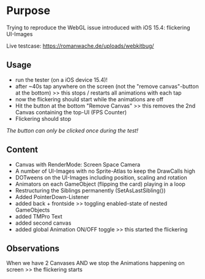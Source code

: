 # Purpose

Trying to reproduce the WebGL issue introduced with iOS 15.4: flickering UI-Images

Live testcase: 
https://romanwache.de/uploads/webkitbug/


## Usage

* run the tester (on a iOS device 15.4)!
* after ~40s tap anywhere on the screen (not the "remove canvas"-button at the bottom) >> this stops / restarts all animations with each tap
* now the flickering should start while the animations are off
* Hit the button at the bottom "Remove Canvas" >> this removes the 2nd Canvas containing the top-UI (FPS Counter)
* Flickering should stop

_The button can only be clicked once during the test!_

## Content

* Canvas with RenderMode: Screen Space Camera
* A number of UI-Images with no Sprite-Atlas to keep the DrawCalls high
* DOTweens on the UI-Images including position, scaling and rotation
* Animators on each GameObject (flipping the card) playing in a loop
* Restructuring the Siblings permanently (SetAsLastSibling())
* Added PointerDown-Listener
* added back + frontside >> toggling enabled-state of nested GameObjects
* added TMPro Text
* added second canvas
* added global Animation ON/OFF toggle >> this started the flickering

## Observations

When we have 2 Canvases AND we stop the Animations happening on screen >> the flickering starts
